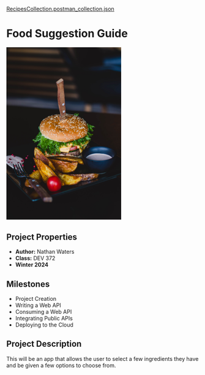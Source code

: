[RecipesCollection.postman_collection.json](https://github.com/GreenRiverCollege-SDEV372/372-spring-project-f23-Nathan-Waters/files/14146485/RecipesCollection.postman_collection.json)

# Food Suggestion Guide

<img src="src/main/resources/static/images/food-pic.jpg" alt="Image" width="300">

## Project Properties
- **Author:** Nathan Waters
- **Class:** DEV 372
- **Winter 2024**

## Milestones
- Project Creation
- Writing a Web API
- Consuming a Web API
- Integrating Public APIs
- Deploying to the Cloud

## Project Description
This will be an app that allows the user to select a few ingredients they have and be given
a few options to choose from.

